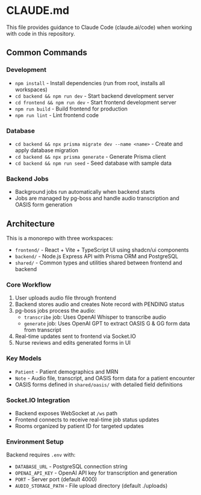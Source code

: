 # CLAUDE.md

This file provides guidance to Claude Code (claude.ai/code) when working with code in this repository.

## Common Commands

### Development
- `npm install` - Install dependencies (run from root, installs all workspaces)
- `cd backend && npm run dev` - Start backend development server
- `cd frontend && npm run dev` - Start frontend development server  
- `npm run build` - Build frontend for production
- `npm run lint` - Lint frontend code

### Database
- `cd backend && npx prisma migrate dev --name <name>` - Create and apply database migration
- `cd backend && npx prisma generate` - Generate Prisma client
- `cd backend && npm run seed` - Seed database with sample data

### Backend Jobs
- Background jobs run automatically when backend starts
- Jobs are managed by pg-boss and handle audio transcription and OASIS form generation

## Architecture

This is a monorepo with three workspaces:
- `frontend/` - React + Vite + TypeScript UI using shadcn/ui components
- `backend/` - Node.js Express API with Prisma ORM and PostgreSQL
- `shared/` - Common types and utilities shared between frontend and backend

### Core Workflow
1. User uploads audio file through frontend
2. Backend stores audio and creates Note record with PENDING status
3. pg-boss jobs process the audio:
   - `transcribe` job: Uses OpenAI Whisper to transcribe audio
   - `generate` job: Uses OpenAI GPT to extract OASIS G & GG form data from transcript
4. Real-time updates sent to frontend via Socket.IO
5. Nurse reviews and edits generated forms in UI

### Key Models
- `Patient` - Patient demographics and MRN
- `Note` - Audio file, transcript, and OASIS form data for a patient encounter
- OASIS forms defined in `shared/oasis/` with detailed field definitions

### Socket.IO Integration
- Backend exposes WebSocket at `/ws` path
- Frontend connects to receive real-time job status updates
- Rooms organized by patient ID for targeted updates

### Environment Setup
Backend requires `.env` with:
- `DATABASE_URL` - PostgreSQL connection string
- `OPENAI_API_KEY` - OpenAI API key for transcription and generation
- `PORT` - Server port (default 4000)
- `AUDIO_STORAGE_PATH` - File upload directory (default ./uploads)
